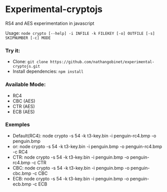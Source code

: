 # Experimental-cryptojs
RS4 and AES experimentation in javascript

Usage: `node crypto [--help] -i INFILE -k FILEKEY [-o] OUTFILE [-s] SKIPNUMBER [-c] MODE`

### Try it:

- Clone: `git clone https://github.com/nathangobinet/experimental-cryptojs.git`
- Install dependencies: `npm install`

### Available Mode:
- RC4
- CBC (AES)
- CTR (AES)
- ECB (AES)

### Exemples
- Default(RC4): node crypto -s 54 -k t3-key.bin -i penguin-rc4.bmp -o penguin.bmp
- or: node crypto -s 54 -k t3-key.bin -i penguin.bmp -o penguin-rc4.bmp -c RC4
- CTR: node crypto -s 54 -k t3-key.bin -i penguin.bmp -o penguin-rc4.bmp -c CTR
- CBC: node crypto -s 54 -k t3-key.bin -i penguin.bmp -o penguin-cbc.bmp -c CBC
- ECB: node crypto -s 54 -k t3-key.bin -i penguin.bmp -o penguin-ecb.bmp -c ECB
